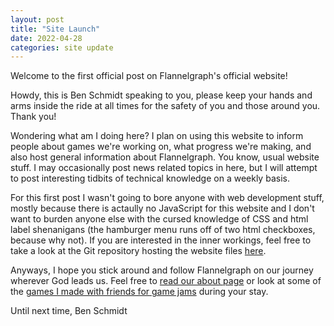```yaml
---
layout: post
title: "Site Launch"
date: 2022-04-28
categories: site update
---
```


Welcome to the first official post on Flannelgraph's official website!

Howdy, this is Ben Schmidt speaking to you, please keep your hands and arms inside the ride at all times for the safety of you and those around you. Thank you!

Wondering what am I doing here? I plan on using this website to inform people about games we're working on, what progress we're making, and also host general information about Flannelgraph. You know, usual website stuff. I may occasionally post news related topics in here, but I will attempt to post interesting tidbits of technical knowledge on a weekly basis.

For this first post I wasn't going to bore anyone with web development stuff, mostly because there is actaully no JavaScript for this website and I don't want to burden anyone else with the cursed knowledge of CSS and html label shenanigans (the hamburger menu runs off of two html checkboxes, because why not). If you are interested in the inner workings, feel free to take a look at the Git repository hosting the website files <a href="https://github.com/Flannelgraph/Flannelgraph.github.io">here</a>.

Anyways, I hope you stick around and follow Flannelgraph on our journey wherever God leads us. Feel free to <a href="/about">read our about page</a> or look at some of the <a href="/games">games I made with friends for game jams</a> during your stay.

Until next time,
Ben Schmidt
